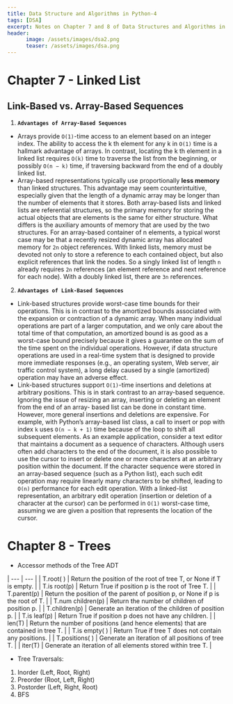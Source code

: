 ```yaml
---
title: Data Structure and Algorithms in Python-4
tags: [DSA]
excerpt: Notes on Chapter 7 and 8 of Data Structures and Algorithms in Python by Michael T. Goodrich, Roberto Tamassia, Michael H. Goldwasser.
header:
      image: /assets/images/dsa2.png
      teaser: /assets/images/dsa.png
---
```


# Chapter 7 - Linked List
## Link-Based vs. Array-Based Sequences
1. **`Advantages of Array-Based Sequences`**
* Arrays provide `O(1)`-time access to an element based on an integer index.
The ability to access the k th element for any k in `O(1)` time is a hallmark
advantage of arrays. In contrast, locating the k th element
in a linked list requires `O(k)` time to traverse the list from the beginning,
or possibly `O(n − k)` time, if traversing backward from the end of a doubly
linked list.
* Array-based representations typically use proportionally **less memory** than
linked structures. This advantage may seem counterintuitive, especially given
that the length of a dynamic array may be longer than the number of elements
that it stores. Both array-based lists and linked lists are referential structures,
so the primary memory for storing the actual objects that are elements is the
same for either structure. What differs is the auxiliary amounts of memory
that are used by the two structures. For an array-based container of n elements, 
a typical worst case may be that a recently resized dynamic array has
allocated memory for `2n` object references. With linked lists, memory must
be devoted not only to store a reference to each contained object, but also
explicit references that link the nodes. So a singly linked list of length `n`
already requires `2n` references (an element reference and next reference for
each node). With a doubly linked list, there are `3n` references.

2. **`Advantages of Link-Based Sequences`**
* Link-based structures provide worst-case time bounds for their operations.
This is in contrast to the amortized bounds associated with the expansion or
contraction of a dynamic array.
When many individual operations are part of a larger computation, and we
only care about the total time of that computation, an amortized bound is as
good as a worst-case bound precisely because it gives a guarantee on the sum
of the time spent on the individual operations.
However, if data structure operations are used in a real-time system that is 
designed to provide more immediate responses (e.g., an operating system, Web
server, air traffic control system), a long delay caused by a single (amortized)
operation may have an adverse effect.
* Link-based structures support `O(1)`-time insertions and deletions at 
arbitrary positions.
This is in stark contrast to an array-based sequence. Ignoring the issue of
resizing an array, inserting or deleting an element from the end of an array-
based list can be done in constant time. However, more general insertions and
deletions are expensive. For example, with Python’s array-based list class, a
call to insert or pop with index `k` uses `O(n − k + 1)` time because of the loop
to shift all subsequent elements.
As an example application, consider a text editor that maintains a document
as a sequence of characters. Although users often add characters to the end
of the document, it is also possible to use the cursor to insert or delete one or
more characters at an arbitrary position within the document. If the 
character sequence were stored in an array-based sequence (such as a Python list),
each such edit operation may require linearly many characters to be shifted,
leading to `O(n)` performance for each edit operation. With a linked-list 
representation, an arbitrary edit operation (insertion or deletion of a character
at the cursor) can be performed in `O(1)` worst-case time, assuming we are
given a position that represents the location of the cursor.

# Chapter 8 - Trees

* Accessor methods of the Tree ADT

| --- | --- |
| T.root( ) | Return the position of the root of tree T, or None if T is empty. |
| T.is root(p) | Return True if position p is the root of Tree T. |
| T.parent(p) | Return the position of the parent of position p, or None if p is the root of T. |
| T.num children(p) | Return the number of children of position p. |
| T.children(p) | Generate an iteration of the children of position p. |
| T.is leaf(p) | Return True if position p does not have any children. |
| len(T) | Return the number of positions (and hence elements) that are contained in tree T. |
| T.is empty( ) | Return True if tree T does not contain any positions. |
| T.positions( ) | Generate an iteration of all positions of tree T. |
| iter(T) | Generate an iteration of all elements stored within tree T. |


* Tree Traversals:
1. Inorder (Left, Root, Right)
2. Preorder (Root, Left, Right)
3. Postorder (Left, Right, Root)
4. BFS